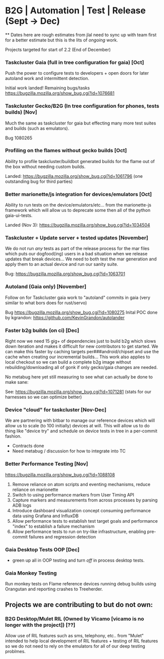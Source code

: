 # B2G | Automation | Test | Release (Sept -> Dec)

** Dates here are rough estimates from jlal need to sync up with team
first for a better estimate but this is the lits of _ongoing_ work.

Projects targeted for start of 2.2 (End of December)

### Taskcluster Gaia (full in tree configuration for gaia) [Oct]

  Push the power to configure tests to developers + open doors for
  later autoland work and intermittent detection.
  
  Initial work landed! Remaining bugs/tasks https://bugzilla.mozilla.org/show_bug.cgi?id=1076681

### Taskcluster Gecko/B2G (In tree configuration for phones, tests builds) [Nov]

  Much the same as taskcluster for gaia but effecting many more test
  suites and builds (such as emulators).
  
  Bug 1080265

### Profiling on the flames without gecko builds [Oct]

  Ability to profile taskcluster/buildbot generated builds for the
  flame out of the box without needing custom builds.
  
  Landed: https://bugzilla.mozilla.org/show_bug.cgi?id=1061796 (one outstanding bug for third parties) 
  

### Better marionette/js integration for devices/emulators [Oct]

  Ability to run tests on the device/emulators/etc... from the
  marionette-js framework which will allow us to deprecate some then all
  of the python gaia-ui-tests.
  
  Landed (Nov 3): https://bugzilla.mozilla.org/show_bug.cgi?id=1034504

  
### Taskcluster + Update server + tested updates [November]

  We do not run _any_ tests as part of the release process for the
  mar files which puts our dogfood(ing) users in a bad situation when
  we release updates that break devices... We need to both test the
  mar generation and apply them to an actual device and run our sanity
  suite.
  
  Bug: https://bugzilla.mozilla.org/show_bug.cgi?id=1063701

### Autoland (Gaia only) [November]

  Follow on for Taskcluster gaia work to "autoland" commits in gaia
  (very similar to what bors does for rust/servo)
  
  Bug https://bugzilla.mozilla.org/show_bug.cgi?id=1080275 
  Inital POC done by kgrandon: https://github.com/KevinGrandon/autolander


### Faster b2g builds (on ci) [Dec]

  Right now we need 15 gig+ of dependencies just to build b2g which
  slows down iteration and makes it difficult for new contributors to get
  started. We can make this faster by caching targets per###android/chipset
  and use the cache when creating our incremental builds... This work also
  applies to local checkout so we can build a complete b2g image without
  rebuilding/downloading all of gonk if only gecko/gaia changes are
  needed.
  
  No metabug here yet still measuring to see what can actually be done to make sane:
  
  See: https://bugzilla.mozilla.org/show_bug.cgi?id=1071281 (stats for our harnesses so we can optimize better)

### Device "cloud" for taskcluster [Nov-Dec]

  We are partnering with bitbar to manage our reference devices which
  will allow us to scale (to 100 initially) devices at will. This will
  allow us to do thing like "device try" and schedule on device tests in
  tree in a per-commit fashion.
  
  - Contracts done
  - Need metabug / discussion for how to integrate into TC

### Better Performance Testing [Nov]

  https://bugzilla.mozilla.org/show_bug.cgi?id=1088108

  1. Remove reliance on atom scripts and eventing mechanisms, reduce reliance on marionette
  2. Switch to using performance markers from User Timing API
  3. Capture markers and measurements from across processes by parsing ADB logs
  4. Introduce dashboard visualization concept consuming performance data using Grafana and InfluxDB
  5. Allow performance tests to establish test target goals and performance "index" to establish a failure mechanism
  6. Allow performance tests to run on try-like infrastructure, enabling pre-commit failures and regression detection
  
### Gaia Desktop Tests OOP [Dec]

 - green up all in OOP testing and turn _off_ in process desktop tests.

### Gaia Monkey Testing

  Run monkey tests on Flame reference devices running debug builds using
  Orangutan and reporting crashes to Treeherder.

## Projects we are contributing to but do not own:

### B2G Desktop/Mulet RIL (Owned by Vicamo [vicamo is no longer with the project]) [??]

  Allow use of RIL features such as sms, telephony, etc.. from
  "Mulet" intended to help local development of RIL features +
  testing of RIL features so we do not need to rely on the emulators for
  all of our deep testing problmes.

